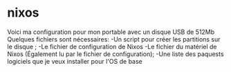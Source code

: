 # nixos
Voici ma configuration pour mon portable avec un disque USB de 512Mb
Quelques fichiers sont nécessaires:
   -Un script pour créer les partitions sur le disque ;
   -Le fichier de configuration de Nixos
   -Le fichier du matériel de Nixos (Également lu par le fichier de configuration);
   -Une liste des paquests logiciels que je veux installer pour l'OS de base
   
